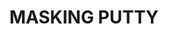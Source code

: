 ---
layout: product
title: "MASKING PUTTY"
price: "1800" 
desc: "N/A"
img_path: "/assets/img/A.MIG-8012.jpg"
brand: "AMMO"
available: false
special_offer: true
new: false
soon: false
cat: "070000"
subcat: "070100"
subsubcat: "070105"
sifra: "A.MIG-8012"
---